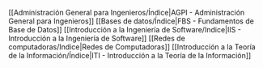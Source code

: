 [[Administración General para Ingenieros/Índice|AGPI - Administración General para Ingenieros]]
[[Bases de datos/Índice|FBS - Fundamentos de Base de Datos]]
[[Introducción a la Ingeniería de Software/Indice|IIS - Introducción a la Ingeniería de Software]]
[[Redes de computadoras/Indice|Redes de Computadoras]]
[[Introducción a la Teoría de la Información/Índice|ITI - Introducción a la Teoría de la Información]]


